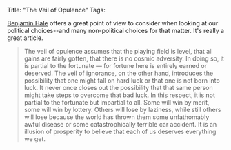 Title: "The Veil of Opulence"
Tags:

[Benjamin Hale][1] offers a great point of view to consider when looking at our political choices--and many non-political choices for that matter.  It's really a great article.

> The veil of opulence assumes that the playing field is level, that all gains are fairly gotten, that there is no cosmic adversity. In doing so, it is partial to the fortunate — for fortune here is entirely earned or deserved. The veil of ignorance, on the other hand, introduces the possibility that one might fall on hard luck or that one is not born into luck. It never once closes out the possibility that that same person might take steps to overcome that bad luck. In this respect, it is not partial to the fortunate but impartial to all. Some will win by merit, some will win by lottery. Others will lose by laziness, while still others will lose because the world has thrown them some unfathomably awful disease or some catastrophically terrible car accident. It is an illusion of prosperity to believe that each of us deserves everything we get.

[1]: http://opinionator.blogs.nytimes.com/2012/08/12/the-veil-of-opulence/?partner=rss&emc=rss
